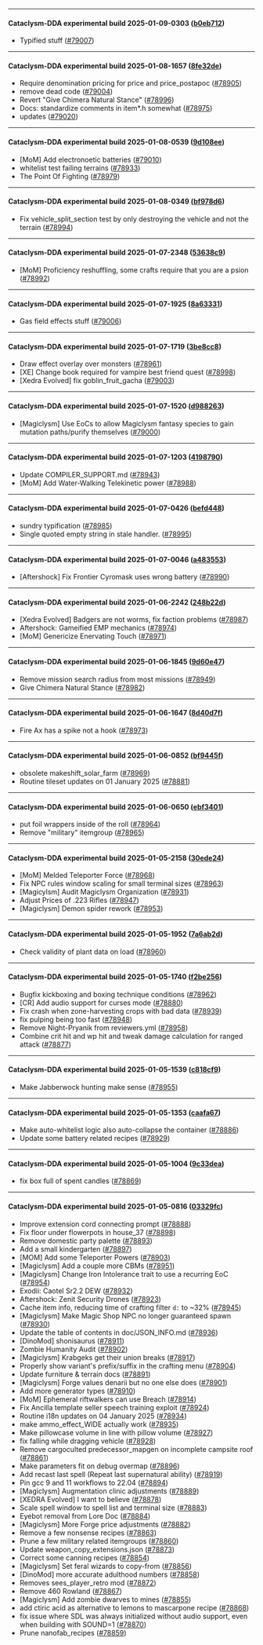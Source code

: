 
---

#### Cataclysm-DDA experimental build 2025-01-09-0303 ([b0eb712](https://github.com/CleverRaven/Cataclysm-DDA/releases/tag/cdda-experimental-2025-01-09-0303))

* Typified stuff ([#79007](https://github.com/CleverRaven/Cataclysm-DDA/pull/79007))

---

#### Cataclysm-DDA experimental build 2025-01-08-1657 ([8fe32de](https://github.com/CleverRaven/Cataclysm-DDA/releases/tag/cdda-experimental-2025-01-08-1657))

* Require denomination pricing for price and price_postapoc ([#78905](https://github.com/CleverRaven/Cataclysm-DDA/pull/78905))
* remove dead code ([#79004](https://github.com/CleverRaven/Cataclysm-DDA/pull/79004))
* Revert "Give Chimera Natural Stance" ([#78996](https://github.com/CleverRaven/Cataclysm-DDA/pull/78996))
* Docs: standardize comments in item*.h somewhat ([#78975](https://github.com/CleverRaven/Cataclysm-DDA/pull/78975))
* updates ([#79020](https://github.com/CleverRaven/Cataclysm-DDA/pull/79020))

---

#### Cataclysm-DDA experimental build 2025-01-08-0539 ([9d108ee](https://github.com/CleverRaven/Cataclysm-DDA/releases/tag/cdda-experimental-2025-01-08-0539))

* [MoM] Add electronoetic batteries ([#79010](https://github.com/CleverRaven/Cataclysm-DDA/pull/79010))
* whitelist test failing terrains ([#78933](https://github.com/CleverRaven/Cataclysm-DDA/pull/78933))
* The Point Of Fighting ([#78979](https://github.com/CleverRaven/Cataclysm-DDA/pull/78979))

---

#### Cataclysm-DDA experimental build 2025-01-08-0349 ([bf978d6](https://github.com/CleverRaven/Cataclysm-DDA/releases/tag/cdda-experimental-2025-01-08-0349))

* Fix vehicle_split_section test by only destroying the vehicle and not the terrain ([#78994](https://github.com/CleverRaven/Cataclysm-DDA/pull/78994))

---

#### Cataclysm-DDA experimental build 2025-01-07-2348 ([53638c9](https://github.com/CleverRaven/Cataclysm-DDA/releases/tag/cdda-experimental-2025-01-07-2348))

* [MoM] Proficiency reshuffling, some crafts require that you are a psion ([#78992](https://github.com/CleverRaven/Cataclysm-DDA/pull/78992))

---

#### Cataclysm-DDA experimental build 2025-01-07-1925 ([8a63331](https://github.com/CleverRaven/Cataclysm-DDA/releases/tag/cdda-experimental-2025-01-07-1925))

* Gas field effects stuff ([#79006](https://github.com/CleverRaven/Cataclysm-DDA/pull/79006))

---

#### Cataclysm-DDA experimental build 2025-01-07-1719 ([3be8cc8](https://github.com/CleverRaven/Cataclysm-DDA/releases/tag/cdda-experimental-2025-01-07-1719))

* Draw effect overlay over monsters ([#78961](https://github.com/CleverRaven/Cataclysm-DDA/pull/78961))
* [XE] Change book required for vampire best friend quest ([#78998](https://github.com/CleverRaven/Cataclysm-DDA/pull/78998))
* [Xedra Evolved] fix goblin_fruit_gacha ([#79003](https://github.com/CleverRaven/Cataclysm-DDA/pull/79003))

---

#### Cataclysm-DDA experimental build 2025-01-07-1520 ([d988263](https://github.com/CleverRaven/Cataclysm-DDA/releases/tag/cdda-experimental-2025-01-07-1520))

* [Magiclysm] Use EoCs to allow Magiclysm fantasy species to gain mutation paths/purify themselves ([#79000](https://github.com/CleverRaven/Cataclysm-DDA/pull/79000))

---

#### Cataclysm-DDA experimental build 2025-01-07-1203 ([4198790](https://github.com/CleverRaven/Cataclysm-DDA/releases/tag/cdda-experimental-2025-01-07-1203))

* Update COMPILER_SUPPORT.md ([#78943](https://github.com/CleverRaven/Cataclysm-DDA/pull/78943))
* [MoM] Add Water-Walking Telekinetic power ([#78988](https://github.com/CleverRaven/Cataclysm-DDA/pull/78988))

---

#### Cataclysm-DDA experimental build 2025-01-07-0426 ([befd448](https://github.com/CleverRaven/Cataclysm-DDA/releases/tag/cdda-experimental-2025-01-07-0426))

* sundry typification ([#78985](https://github.com/CleverRaven/Cataclysm-DDA/pull/78985))
* Single quoted empty string in stale handler. ([#78995](https://github.com/CleverRaven/Cataclysm-DDA/pull/78995))

---

#### Cataclysm-DDA experimental build 2025-01-07-0046 ([a483553](https://github.com/CleverRaven/Cataclysm-DDA/releases/tag/cdda-experimental-2025-01-07-0046))

* [Aftershock] Fix Frontier Cyromask uses wrong battery ([#78990](https://github.com/CleverRaven/Cataclysm-DDA/pull/78990))

---

#### Cataclysm-DDA experimental build 2025-01-06-2242 ([248b22d](https://github.com/CleverRaven/Cataclysm-DDA/releases/tag/cdda-experimental-2025-01-06-2242))

* [Xedra Evolved] Badgers are not worms, fix faction problems ([#78987](https://github.com/CleverRaven/Cataclysm-DDA/pull/78987))
* Aftershock: Gameified EMP mechanics ([#78974](https://github.com/CleverRaven/Cataclysm-DDA/pull/78974))
* [MoM] Genericize Enervating Touch ([#78971](https://github.com/CleverRaven/Cataclysm-DDA/pull/78971))

---

#### Cataclysm-DDA experimental build 2025-01-06-1845 ([9d60e47](https://github.com/CleverRaven/Cataclysm-DDA/releases/tag/cdda-experimental-2025-01-06-1845))

* Remove mission search radius from most missions ([#78949](https://github.com/CleverRaven/Cataclysm-DDA/pull/78949))
* Give Chimera Natural Stance ([#78982](https://github.com/CleverRaven/Cataclysm-DDA/pull/78982))

---

#### Cataclysm-DDA experimental build 2025-01-06-1647 ([8d40d7f](https://github.com/CleverRaven/Cataclysm-DDA/releases/tag/cdda-experimental-2025-01-06-1647))

* Fire Ax has a spike not a hook ([#78973](https://github.com/CleverRaven/Cataclysm-DDA/pull/78973))

---

#### Cataclysm-DDA experimental build 2025-01-06-0852 ([bf9445f](https://github.com/CleverRaven/Cataclysm-DDA/releases/tag/cdda-experimental-2025-01-06-0852))

* obsolete makeshift_solar_farm ([#78969](https://github.com/CleverRaven/Cataclysm-DDA/pull/78969))
* Routine tileset updates on 01 January 2025 ([#78881](https://github.com/CleverRaven/Cataclysm-DDA/pull/78881))

---

#### Cataclysm-DDA experimental build 2025-01-06-0650 ([ebf3401](https://github.com/CleverRaven/Cataclysm-DDA/releases/tag/cdda-experimental-2025-01-06-0650))

* put foil wrappers inside of the roll ([#78964](https://github.com/CleverRaven/Cataclysm-DDA/pull/78964))
* Remove "military" itemgroup ([#78965](https://github.com/CleverRaven/Cataclysm-DDA/pull/78965))

---

#### Cataclysm-DDA experimental build 2025-01-05-2158 ([30ede24](https://github.com/CleverRaven/Cataclysm-DDA/releases/tag/cdda-experimental-2025-01-05-2158))

* [MoM] Melded Teleporter Force ([#78968](https://github.com/CleverRaven/Cataclysm-DDA/pull/78968))
* Fix NPC rules window scaling for small terminal sizes ([#78963](https://github.com/CleverRaven/Cataclysm-DDA/pull/78963))
* [Magicylsm] Audit Magiclysm Organization ([#78931](https://github.com/CleverRaven/Cataclysm-DDA/pull/78931))
* Adjust Prices of .223 Rifles ([#78947](https://github.com/CleverRaven/Cataclysm-DDA/pull/78947))
* [Magiclysm] Demon spider rework ([#78953](https://github.com/CleverRaven/Cataclysm-DDA/pull/78953))

---

#### Cataclysm-DDA experimental build 2025-01-05-1952 ([7a6ab2d](https://github.com/CleverRaven/Cataclysm-DDA/releases/tag/cdda-experimental-2025-01-05-1952))

* Check validity of plant data on load ([#78960](https://github.com/CleverRaven/Cataclysm-DDA/pull/78960))

---

#### Cataclysm-DDA experimental build 2025-01-05-1740 ([f2be256](https://github.com/CleverRaven/Cataclysm-DDA/releases/tag/cdda-experimental-2025-01-05-1740))

* Bugfix kickboxing and boxing technique conditions ([#78962](https://github.com/CleverRaven/Cataclysm-DDA/pull/78962))
* [CR] Add audio support for curses mode ([#78880](https://github.com/CleverRaven/Cataclysm-DDA/pull/78880))
* Fix crash when zone-harvesting crops with bad data ([#78939](https://github.com/CleverRaven/Cataclysm-DDA/pull/78939))
* fix pulping being too fast ([#78948](https://github.com/CleverRaven/Cataclysm-DDA/pull/78948))
* Remove Night-Pryanik from reviewers.yml ([#78958](https://github.com/CleverRaven/Cataclysm-DDA/pull/78958))
* Combine crit hit and wp hit and tweak damage calculation for ranged attack ([#78877](https://github.com/CleverRaven/Cataclysm-DDA/pull/78877))

---

#### Cataclysm-DDA experimental build 2025-01-05-1539 ([c818cf9](https://github.com/CleverRaven/Cataclysm-DDA/releases/tag/cdda-experimental-2025-01-05-1539))

* Make Jabberwock hunting make sense ([#78955](https://github.com/CleverRaven/Cataclysm-DDA/pull/78955))

---

#### Cataclysm-DDA experimental build 2025-01-05-1353 ([caafa67](https://github.com/CleverRaven/Cataclysm-DDA/releases/tag/cdda-experimental-2025-01-05-1353))

* Make auto-whitelist logic also auto-collapse the container ([#78886](https://github.com/CleverRaven/Cataclysm-DDA/pull/78886))
* Update some battery related recipes ([#78929](https://github.com/CleverRaven/Cataclysm-DDA/pull/78929))

---

#### Cataclysm-DDA experimental build 2025-01-05-1004 ([9c33dea](https://github.com/CleverRaven/Cataclysm-DDA/releases/tag/cdda-experimental-2025-01-05-1004))

* fix box full of spent candles ([#78869](https://github.com/CleverRaven/Cataclysm-DDA/pull/78869))

---

#### Cataclysm-DDA experimental build 2025-01-05-0816 ([03329fc](https://github.com/CleverRaven/Cataclysm-DDA/releases/tag/cdda-experimental-2025-01-05-0816))

* Improve extension cord connecting prompt ([#78888](https://github.com/CleverRaven/Cataclysm-DDA/pull/78888))
* Fix floor under flowerpots in house_37 ([#78898](https://github.com/CleverRaven/Cataclysm-DDA/pull/78898))
* Remove domestic party palette ([#78893](https://github.com/CleverRaven/Cataclysm-DDA/pull/78893))
* Add a small kindergarten ([#78897](https://github.com/CleverRaven/Cataclysm-DDA/pull/78897))
* [MOM] Add some Teleporter Powers ([#78903](https://github.com/CleverRaven/Cataclysm-DDA/pull/78903))
* [Magiclysm] Add a couple more CBMs ([#78951](https://github.com/CleverRaven/Cataclysm-DDA/pull/78951))
* [Magiclysm] Change Iron Intolerance trait to use a recurring EoC ([#78954](https://github.com/CleverRaven/Cataclysm-DDA/pull/78954))
* Exodii: Caotel Sr2.2 DEW ([#78932](https://github.com/CleverRaven/Cataclysm-DDA/pull/78932))
* Aftershock: Zenit Security Drones ([#78923](https://github.com/CleverRaven/Cataclysm-DDA/pull/78923))
* Cache item info, reducing time of crafting filter `d:` to ~32% ([#78945](https://github.com/CleverRaven/Cataclysm-DDA/pull/78945))
* [Magiclysm] Make Magic Shop NPC no longer guaranteed spawn ([#78930](https://github.com/CleverRaven/Cataclysm-DDA/pull/78930))
* Update the table of contents in doc/JSON_INFO.md ([#78936](https://github.com/CleverRaven/Cataclysm-DDA/pull/78936))
* [DinoMod] shonisaurus ([#78911](https://github.com/CleverRaven/Cataclysm-DDA/pull/78911))
* Zombie Humanity Audit ([#78902](https://github.com/CleverRaven/Cataclysm-DDA/pull/78902))
* [Magiclysm] Krabgeks get their union breaks ([#78917](https://github.com/CleverRaven/Cataclysm-DDA/pull/78917))
* Properly show variant's prefix/suffix in the crafting menu ([#78904](https://github.com/CleverRaven/Cataclysm-DDA/pull/78904))
* Update furniture & terrain docs ([#78891](https://github.com/CleverRaven/Cataclysm-DDA/pull/78891))
* [Magiclysm] Forge values denarii but no one else does ([#78901](https://github.com/CleverRaven/Cataclysm-DDA/pull/78901))
* Add more generator types ([#78910](https://github.com/CleverRaven/Cataclysm-DDA/pull/78910))
* [MoM] Ephemeral riftwalkers can use Breach ([#78914](https://github.com/CleverRaven/Cataclysm-DDA/pull/78914))
* Fix Ancilla template seller speech training exploit ([#78924](https://github.com/CleverRaven/Cataclysm-DDA/pull/78924))
* Routine i18n updates on 04 January 2025 ([#78934](https://github.com/CleverRaven/Cataclysm-DDA/pull/78934))
* make ammo_effect_WIDE actually work ([#78935](https://github.com/CleverRaven/Cataclysm-DDA/pull/78935))
* Make pillowcase volume in line with pillow volume ([#78927](https://github.com/CleverRaven/Cataclysm-DDA/pull/78927))
* fix falling while dragging vehicle ([#78928](https://github.com/CleverRaven/Cataclysm-DDA/pull/78928))
* Remove cargoculted predecessor_mapgen on incomplete campsite roof ([#78861](https://github.com/CleverRaven/Cataclysm-DDA/pull/78861))
* Make parameters fit on debug overmap ([#78896](https://github.com/CleverRaven/Cataclysm-DDA/pull/78896))
* Add recast last spell (Repeat last supernatural ability) ([#78919](https://github.com/CleverRaven/Cataclysm-DDA/pull/78919))
* Pin gcc 9 and 11 workflows to 22.04 ([#78894](https://github.com/CleverRaven/Cataclysm-DDA/pull/78894))
* [Magiclysm] Augmentation clinic adjustments ([#78889](https://github.com/CleverRaven/Cataclysm-DDA/pull/78889))
* [XEDRA Evolved] I want to believe ([#78878](https://github.com/CleverRaven/Cataclysm-DDA/pull/78878))
*  Scale spell window to spell list and terminal size ([#78883](https://github.com/CleverRaven/Cataclysm-DDA/pull/78883))
* Eyebot removal from Lore Doc ([#78884](https://github.com/CleverRaven/Cataclysm-DDA/pull/78884))
* [Magiclysm] More Forge price adjustments ([#78882](https://github.com/CleverRaven/Cataclysm-DDA/pull/78882))
* Remove a few nonsense recipes ([#78863](https://github.com/CleverRaven/Cataclysm-DDA/pull/78863))
* Prune a few military related itemgroups ([#78860](https://github.com/CleverRaven/Cataclysm-DDA/pull/78860))
* Update weapon_copy_extensions.json ([#78873](https://github.com/CleverRaven/Cataclysm-DDA/pull/78873))
* Correct some canning recipes ([#78854](https://github.com/CleverRaven/Cataclysm-DDA/pull/78854))
* [Magiclysm] Set feral wizards to copy-from ([#78856](https://github.com/CleverRaven/Cataclysm-DDA/pull/78856))
* [DinoMod] more accurate adulthood numbers ([#78858](https://github.com/CleverRaven/Cataclysm-DDA/pull/78858))
* Removes sees_player_retro mod ([#78872](https://github.com/CleverRaven/Cataclysm-DDA/pull/78872))
* Remove 460 Rowland ([#78867](https://github.com/CleverRaven/Cataclysm-DDA/pull/78867))
* [Magiclysm] Add zombie dwarves to mines ([#78855](https://github.com/CleverRaven/Cataclysm-DDA/pull/78855))
* add ctiric acid as alternative to lemons to mascarpone recipe ([#78868](https://github.com/CleverRaven/Cataclysm-DDA/pull/78868))
* fix issue where SDL was always initialized without audio support, even when building with SOUND=1 ([#78870](https://github.com/CleverRaven/Cataclysm-DDA/pull/78870))
* Prune nanofab_recipes ([#78859](https://github.com/CleverRaven/Cataclysm-DDA/pull/78859))
